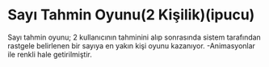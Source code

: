 # Sayı Tahmin Oyunu(2 Kişilik)(ipucu)
 Sayı tahmin oyunu; 2 kullanıcının tahminini alıp sonrasında sistem tarafından rastgele belirlenen bir sayıya en yakın kişi oyunu kazanıyor.
-Animasyonlar ile renkli hale getirilmiştir.
